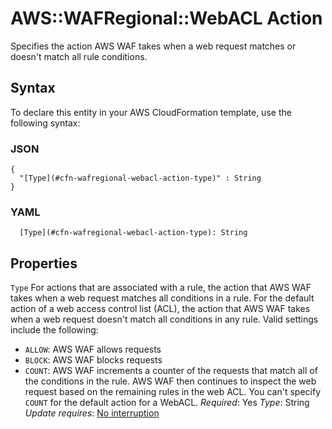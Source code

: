 # AWS::WAFRegional::WebACL Action<a name="aws-properties-wafregional-webacl-action"></a>

Specifies the action AWS WAF takes when a web request matches or doesn't match all rule conditions\.

## Syntax<a name="aws-properties-wafregional-webacl-action-syntax"></a>

To declare this entity in your AWS CloudFormation template, use the following syntax:

### JSON<a name="aws-properties-wafregional-webacl-action-syntax.json"></a>

```
{
  "[Type](#cfn-wafregional-webacl-action-type)" : String
}
```

### YAML<a name="aws-properties-wafregional-webacl-action-syntax.yaml"></a>

```
  [Type](#cfn-wafregional-webacl-action-type): String
```

## Properties<a name="aws-properties-wafregional-webacl-action-properties"></a>

`Type`  <a name="cfn-wafregional-webacl-action-type"></a>
For actions that are associated with a rule, the action that AWS WAF takes when a web request matches all conditions in a rule\.
For the default action of a web access control list \(ACL\), the action that AWS WAF takes when a web request doesn't match all conditions in any rule\.
Valid settings include the following:
+  `ALLOW`: AWS WAF allows requests
+  `BLOCK`: AWS WAF blocks requests
+  `COUNT`: AWS WAF increments a counter of the requests that match all of the conditions in the rule\. AWS WAF then continues to inspect the web request based on the remaining rules in the web ACL\. You can't specify `COUNT` for the default action for a WebACL\.
*Required*: Yes
*Type*: String
*Update requires*: [No interruption](https://docs.aws.amazon.com/AWSCloudFormation/latest/UserGuide/using-cfn-updating-stacks-update-behaviors.html#update-no-interrupt)
